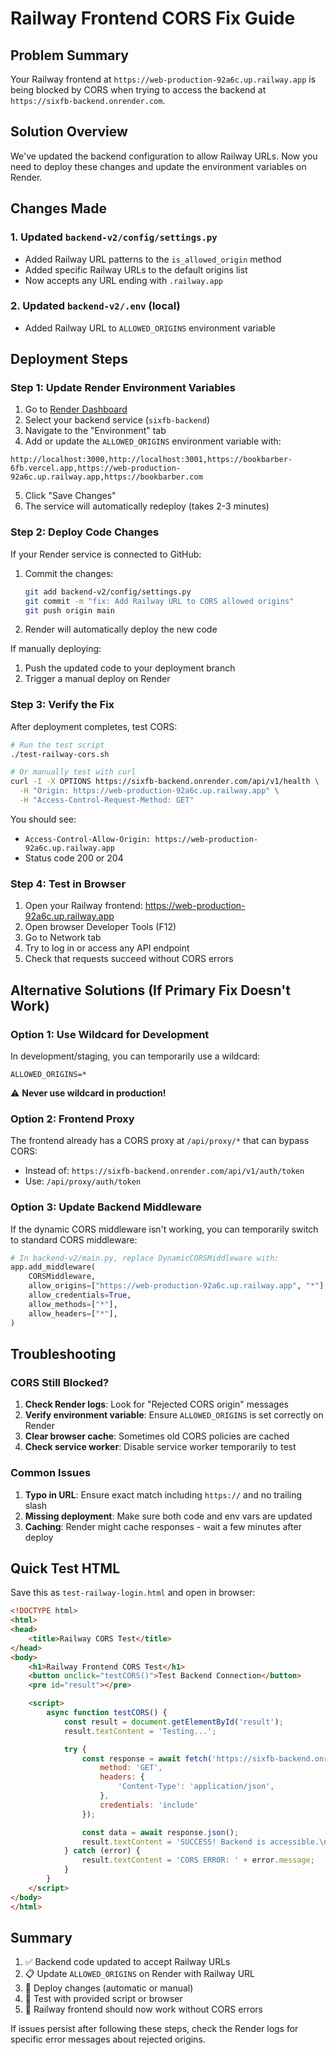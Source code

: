 # Railway Frontend CORS Fix Guide

## Problem Summary
Your Railway frontend at `https://web-production-92a6c.up.railway.app` is being blocked by CORS when trying to access the backend at `https://sixfb-backend.onrender.com`.

## Solution Overview
We've updated the backend configuration to allow Railway URLs. Now you need to deploy these changes and update the environment variables on Render.

## Changes Made

### 1. Updated `backend-v2/config/settings.py`
- Added Railway URL patterns to the `is_allowed_origin` method
- Added specific Railway URLs to the default origins list
- Now accepts any URL ending with `.railway.app`

### 2. Updated `backend-v2/.env` (local)
- Added Railway URL to `ALLOWED_ORIGINS` environment variable

## Deployment Steps

### Step 1: Update Render Environment Variables

1. Go to [Render Dashboard](https://dashboard.render.com)
2. Select your backend service (`sixfb-backend`)
3. Navigate to the "Environment" tab
4. Add or update the `ALLOWED_ORIGINS` environment variable with:

```
http://localhost:3000,http://localhost:3001,https://bookbarber-6fb.vercel.app,https://web-production-92a6c.up.railway.app,https://bookbarber.com
```

5. Click "Save Changes"
6. The service will automatically redeploy (takes 2-3 minutes)

### Step 2: Deploy Code Changes

If your Render service is connected to GitHub:
1. Commit the changes:
   ```bash
   git add backend-v2/config/settings.py
   git commit -m "fix: Add Railway URL to CORS allowed origins"
   git push origin main
   ```
2. Render will automatically deploy the new code

If manually deploying:
1. Push the updated code to your deployment branch
2. Trigger a manual deploy on Render

### Step 3: Verify the Fix

After deployment completes, test CORS:

```bash
# Run the test script
./test-railway-cors.sh

# Or manually test with curl
curl -I -X OPTIONS https://sixfb-backend.onrender.com/api/v1/health \
  -H "Origin: https://web-production-92a6c.up.railway.app" \
  -H "Access-Control-Request-Method: GET"
```

You should see:
- `Access-Control-Allow-Origin: https://web-production-92a6c.up.railway.app`
- Status code 200 or 204

### Step 4: Test in Browser

1. Open your Railway frontend: https://web-production-92a6c.up.railway.app
2. Open browser Developer Tools (F12)
3. Go to Network tab
4. Try to log in or access any API endpoint
5. Check that requests succeed without CORS errors

## Alternative Solutions (If Primary Fix Doesn't Work)

### Option 1: Use Wildcard for Development
In development/staging, you can temporarily use a wildcard:
```
ALLOWED_ORIGINS=*
```
⚠️ **Never use wildcard in production!**

### Option 2: Frontend Proxy
The frontend already has a CORS proxy at `/api/proxy/*` that can bypass CORS:
- Instead of: `https://sixfb-backend.onrender.com/api/v1/auth/token`
- Use: `/api/proxy/auth/token`

### Option 3: Update Backend Middleware
If the dynamic CORS middleware isn't working, you can temporarily switch to standard CORS middleware:

```python
# In backend-v2/main.py, replace DynamicCORSMiddleware with:
app.add_middleware(
    CORSMiddleware,
    allow_origins=["https://web-production-92a6c.up.railway.app", "*"],  # Add specific URLs
    allow_credentials=True,
    allow_methods=["*"],
    allow_headers=["*"],
)
```

## Troubleshooting

### CORS Still Blocked?
1. **Check Render logs**: Look for "Rejected CORS origin" messages
2. **Verify environment variable**: Ensure `ALLOWED_ORIGINS` is set correctly on Render
3. **Clear browser cache**: Sometimes old CORS policies are cached
4. **Check service worker**: Disable service worker temporarily to test

### Common Issues
1. **Typo in URL**: Ensure exact match including `https://` and no trailing slash
2. **Missing deployment**: Make sure both code and env vars are updated
3. **Caching**: Render might cache responses - wait a few minutes after deploy

## Quick Test HTML
Save this as `test-railway-login.html` and open in browser:

```html
<!DOCTYPE html>
<html>
<head>
    <title>Railway CORS Test</title>
</head>
<body>
    <h1>Railway Frontend CORS Test</h1>
    <button onclick="testCORS()">Test Backend Connection</button>
    <pre id="result"></pre>

    <script>
        async function testCORS() {
            const result = document.getElementById('result');
            result.textContent = 'Testing...';

            try {
                const response = await fetch('https://sixfb-backend.onrender.com/api/v1/health', {
                    method: 'GET',
                    headers: {
                        'Content-Type': 'application/json',
                    },
                    credentials: 'include'
                });

                const data = await response.json();
                result.textContent = 'SUCCESS! Backend is accessible.\n' + JSON.stringify(data, null, 2);
            } catch (error) {
                result.textContent = 'CORS ERROR: ' + error.message;
            }
        }
    </script>
</body>
</html>
```

## Summary
1. ✅ Backend code updated to accept Railway URLs
2. 📋 Update `ALLOWED_ORIGINS` on Render with Railway URL
3. 🚀 Deploy changes (automatic or manual)
4. 🧪 Test with provided script or browser
5. 🎉 Railway frontend should now work without CORS errors

If issues persist after following these steps, check the Render logs for specific error messages about rejected origins.

